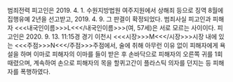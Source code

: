 범죄전력
피고인은 2019. 4. 1. 수원지방법원 여주지원에서 상해죄 등으로 징역 8월에 집행유예 2년을 선고받고, 2019. 4. 9. 그 판결이 확정되었다.
범죄사실
피고인과 피해자 <<<내국인이름>>>L<<</내국인이름>>>(여, 57세)은 서로 모르는 사이이다.
피고인은 2020. 9. 13. 11:15경 경기 이천시 <<<시장>>>M<<</시장>>>시장 내에 있는 <<<주점>>>N<<</주점>>>주점에서, 술에 취해 아무런 이유 없이 피해자에게 욕설을 하며 이마로 피해자의 이마를 들이 받은 후 손바닥으로 피해자의 오른쪽 귀를 1회 때렸으며, 계속하여 손으로 피해자의 목을 할퀴고간이 플라스틱 의자를 던지는 등 피해자를 폭행하였다.